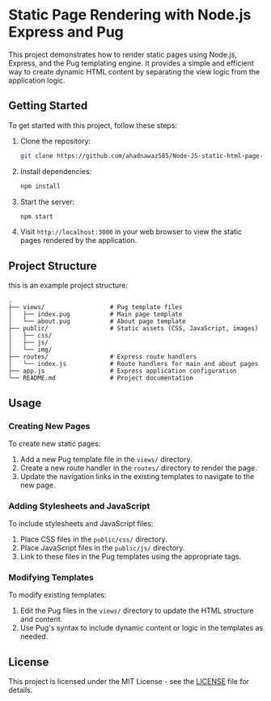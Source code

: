 

# Static Page Rendering with Node.js Express and Pug

This project demonstrates how to render static pages using Node.js, Express, and the Pug templating engine. It provides a simple and efficient way to create dynamic HTML content by separating the view logic from the application logic.

## Getting Started

To get started with this project, follow these steps:

1. Clone the repository:
    ```bash
    git clone https://github.com/ahadnawaz585/Node-JS-static-html-page-rendering-
    ```

2. Install dependencies:
    ```bash
    npm install
    ```

3. Start the server:
    ```bash
    npm start
    ```

4. Visit `http://localhost:3000` in your web browser to view the static pages rendered by the application.

## Project Structure

this is an example project structure:

```
.
├── views/                  # Pug template files
│   ├── index.pug           # Main page template
│   └── about.pug           # About page template
├── public/                 # Static assets (CSS, JavaScript, images)
│   ├── css/
│   ├── js/
│   └── img/
├── routes/                 # Express route handlers
│   └── index.js            # Route handlers for main and about pages
├── app.js                  # Express application configuration
└── README.md               # Project documentation
```

## Usage

### Creating New Pages

To create new static pages:

1. Add a new Pug template file in the `views/` directory.
2. Create a new route handler in the `routes/` directory to render the page.
3. Update the navigation links in the existing templates to navigate to the new page.

### Adding Stylesheets and JavaScript

To include stylesheets and JavaScript files:

1. Place CSS files in the `public/css/` directory.
2. Place JavaScript files in the `public/js/` directory.
3. Link to these files in the Pug templates using the appropriate tags.

### Modifying Templates

To modify existing templates:

1. Edit the Pug files in the `views/` directory to update the HTML structure and content.
2. Use Pug's syntax to include dynamic content or logic in the templates as needed.

## License

This project is licensed under the MIT License - see the [LICENSE](LICENSE) file for details.

